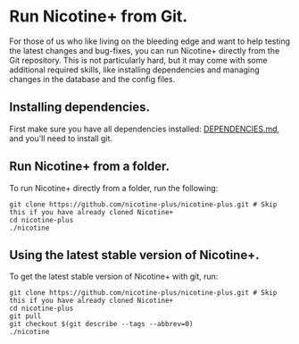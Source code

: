 # Run Nicotine+ from Git.
For those of us who like living on the bleeding edge and want to help testing the latest changes and bug-fixes, you can run Nicotine+ directly from the Git repository.
This is not particularly hard, but it may come with some additional required skills, like installing dependencies and managing changes in the database and the config files.

## Installing dependencies.
First make sure you have all dependencies installed: [DEPENDENCIES.md](doc/DEPENDENCIES.md), and you'll need to install git.

## Run Nicotine+ from a folder.
To run Nicotine+ directly from a folder, run the following:

```console
git clone https://github.com/nicotine-plus/nicotine-plus.git # Skip this if you have already cloned Nicotine+
cd nicotine-plus
./nicotine
```

## Using the latest stable version of Nicotine+.
To get the latest stable version of Nicotine+ with git, run:
```console
git clone https://github.com/nicotine-plus/nicotine-plus.git # Skip this if you have already cloned Nicotine+
cd nicotine-plus
git pull
git checkout $(git describe --tags --abbrev=0)
./nicotine
```

